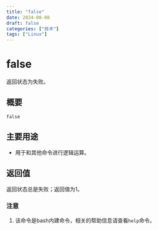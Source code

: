 ```yaml
---
title: "false"
date: 2024-08-08
draft: false
categories: ["技术"]
tags: ["Linux"]
---
```

false
===

返回状态为失败。

## 概要

```shell
false
```

## 主要用途

- 用于和其他命令进行逻辑运算。

## 返回值

返回状态总是失败；返回值为1。


### 注意

1. 该命令是bash内建命令，相关的帮助信息请查看`help`命令。




